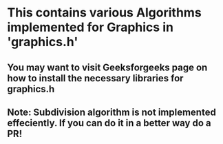 # This contains various Algorithms implemented for Graphics in 'graphics.h'
## You may want to visit Geeksforgeeks page on how to install the necessary libraries for graphics.h
## Note: Subdivision algorithm is not implemented effeciently. If you can do it in a better way do a PR!